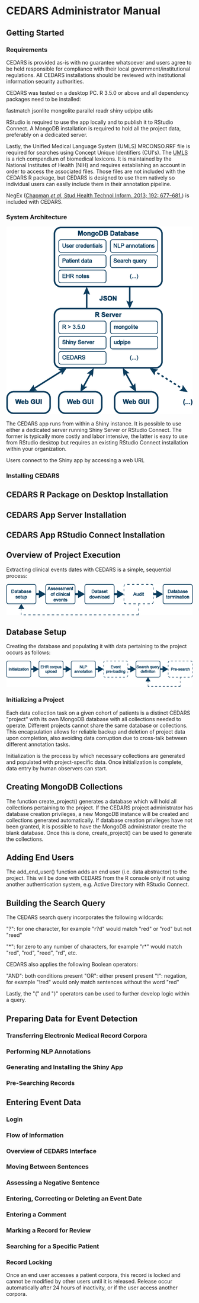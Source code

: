 # CEDARS Administrator Manual

## Getting Started

### Requirements

CEDARS is provided as-is with no guarantee whatsoever and users agree to be held responsible for compliance with their local government/institutional regulations. All CEDARS installations should be reviewed with institutional information security authorities.

CEDARS was tested on a desktop PC. R 3.5.0 or above and all dependency packages need to be installed:

fastmatch
jsonlite
mongolite
parallel
readr
shiny
udpipe
utils

RStudio is required to use the app locally and to publish it to RStudio Connect. A MongoDB installation is required to hold all the project data, preferably on a dedicated server.

Lastly, the Unified Medical Language System (UMLS) MRCONSO.RRF file is required for searches using Concept Unique Identifiers (CUI's). The [UMLS](https://www.nlm.nih.gov/research/umls/index.html) is a rich compendium of biomedical lexicons. It is maintained by the National Institutes of Health \(NIH\) and requires establishing an account in order to access the associated files. Those files are not included with the CEDARS R package, but CEDARS is designed to use them natively so individual users can easily include them in their annotation pipeline. 

NegEx \([Chapman _et al_, Stud Health Technol Inform. 2013; 192: 677–681.](https://pubmed.ncbi.nlm.nih.gov/23920642/)\) is included with CEDARS.

### System Architecture

![CEDARS Operational Schema](pics/GitHub%20Schema%201%20C%20blue.png)

The CEDARS app runs from within a Shiny instance. It is possible to use either a dedicated server running Shiny Server or RStudio Connect. The former is typically more costly and labor intensive, the latter is easy to use from RStudio desktop but requires an existing RStudio Connect installation within your organization.

Users connect to the Shiny app by accessing a web URL

### Installing CEDARS

## CEDARS R Package on Desktop Installation

## CEDARS App Server Installation

## CEDARS App RStudio Connect Installation

## Overview of Project Execution

Extracting clinical events dates with CEDARS is a simple, sequential process:

![Project Execution Overview](pics/GitHub%20Schema%204%20A.png)

## Database Setup

Creating the database and populating it with data pertaining to the project occurs as follows:

![Preparing the Database](pics/GitHub%20Schema%203%20E.png)

### Initializing a Project

Each data collection task on a given cohort of patients is a distinct CEDARS "project" with its own MongoDB database with all collections needed to operate. Different projects cannot share the same database or collections. This encapsulation allows for reliable backup and deletion of project data upon completion, also avoiding data corruption due to cross-talk between different annotation tasks.

Initialization is the process by which necessary collections are generated and populated with project-specific data. Once initialization is complete, data entry by human observers can start.

## Creating MongoDB Collections

The function create_project() generates a database which will hold all collections pertaining to the project. If the CEDARS project administrator has database creation privileges, a new MongoDB instance will be created and collections generated automatically. If database creation privileges have not been granted, it is possible to have the MongoDB administrator create the blank database. Once this is done, create_project() can be used to generate the collections.

## Adding End Users

The add_end_user() function adds an end user (i.e. data abstractor) to the project. This will be done with CEDARS from the R console only if not using another authentication system, e.g. Active Directory with RStudio Connect.

## Building the Search Query

The CEDARS search query incorporates the following wildcards:

"?": for one character, for example "r?d" would match "red" or "rod" but not "reed"

"\*": for zero to any number of characters, for example "r*" would match "red", "rod", "reed", "rd", etc.

CEDARS also applies the following Boolean operators:

"AND": both conditions present
"OR": either present present
"!": negation, for example "!red" would only match sentences without the word "red"

Lastly, the "(" and ")" operators can be used to further develop logic within a query.

## Preparing Data for Event Detection

### Transferring Electronic Medical Record Corpora

### Performing NLP Annotations

### Generating and Installing the Shiny App

### Pre-Searching Records

## Entering Event Data

### Login

### Flow of Information

### Overview of CEDARS Interface

### Moving Between Sentences

### Assessing a Negative Sentence

### Entering, Correcting or Deleting an Event Date

### Entering a Comment

### Marking a Record for Review

### Searching for a Specific Patient

### Record Locking

Once an end user accesses a patient corpora, this record is locked and cannot be modified by other users until it is released. Release occur automatically after 24 hours of inactivity, or if the user access another corpora.



### 
